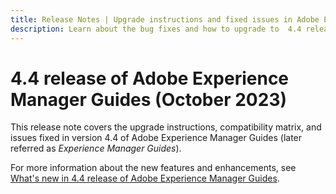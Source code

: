 ```yaml
---
title: Release Notes | Upgrade instructions and fixed issues in Adobe Experience Manager Guides 4.4 release
description: Learn about the bug fixes and how to upgrade to  4.4 releases of Adobe Experience Manager Guides
---
```

# 4.4 release of Adobe Experience Manager Guides (October 2023)

This release note covers the upgrade instructions, compatibility matrix, and issues fixed in version 4.4 of Adobe Experience Manager Guides (later referred as *Experience Manager Guides*).

For more information about the new features and enhancements, see [What's new in 4.4 release of Adobe Experience Manager Guides](./whats-new-4.4.md).
